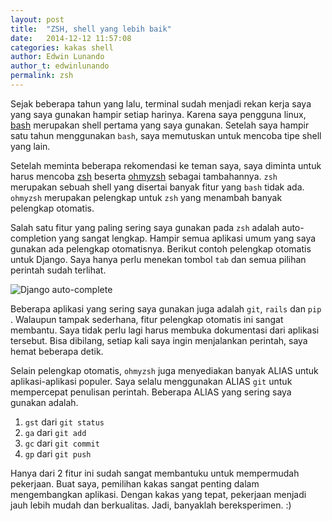 ```yaml
---
layout: post
title:  "ZSH, shell yang lebih baik"
date:   2014-12-12 11:57:08
categories: kakas shell
author: Edwin Lunando
author_t: edwinlunando
permalink: zsh
---
```


Sejak beberapa tahun yang lalu, terminal sudah menjadi rekan kerja saya yang saya gunakan hampir setiap harinya. Karena saya pengguna linux, [bash][1] merupakan shell pertama yang saya gunakan. Setelah saya hampir satu tahun menggunakan `bash`, saya memutuskan untuk mencoba tipe shell yang lain.

Setelah meminta beberapa rekomendasi ke teman saya, saya diminta untuk harus mencoba [zsh][2] beserta [ohmyzsh][3] sebagai tambahannya. `zsh` merupakan sebuah shell yang disertai banyak fitur yang `bash` tidak ada. `ohmyzsh` merupakan pelengkap untuk `zsh` yang menambah banyak pelengkap otomatis.

Salah satu fitur yang paling sering saya gunakan pada `zsh` adalah auto-completion yang sangat lengkap. Hampir semua aplikasi umum yang saya gunakan ada pelengkap otomatisnya. Berikut contoh pelengkap otomatis untuk Django. Saya hanya perlu menekan tombol `tab` dan semua pilihan perintah sudah terlihat.

![Django auto-complete][4]

Beberapa aplikasi yang sering saya gunakan juga adalah `git`, `rails` dan `pip`
. Walaupun tampak sederhana, fitur pelengkap otomatis ini sangat membantu. Saya tidak perlu lagi harus membuka dokumentasi dari aplikasi tersebut. Bisa dibilang, setiap kali saya ingin menjalankan perintah, saya hemat beberapa detik.

Selain pelengkap otomatis, `ohmyzsh` juga menyediakan banyak ALIAS untuk aplikasi-aplikasi populer. Saya selalu menggunakan ALIAS `git` untuk mempercepat penulisan perintah. Beberapa ALIAS yang sering saya gunakan adalah.

1. `gst` dari `git status`
2. `ga` dari `git add`
3. `gc` dari `git commit`
4. `gp` dari `git push`

Hanya dari 2 fitur ini sudah sangat membantuku untuk mempermudah pekerjaan. Buat saya, pemilihan kakas sangat penting dalam mengembangkan aplikasi. Dengan kakas yang tepat, pekerjaan menjadi jauh lebih mudah dan berkualitas. Jadi, banyaklah bereksperimen. :)

[1]:    https://www.gnu.org/software/bash/
[2]:    http://www.zsh.org/
[3]:    http://ohmyz.sh/
[4]:    http://i62.tinypic.com/fx45rq.png
